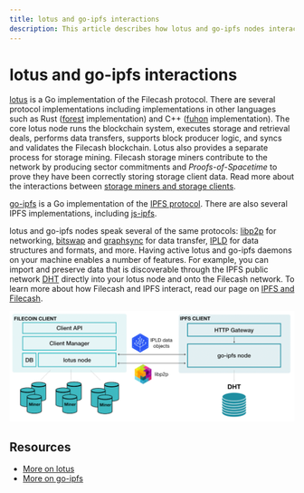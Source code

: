 ```yaml
---
title: lotus and go-ipfs interactions
description: This article describes how lotus and go-ipfs nodes interact in general, with links to further resources.
---
```


# lotus and go-ipfs interactions

[lotus](https://github.com/filecoin-project/lotus) is a Go implementation of the Filecash protocol. There are several protocol implementations including implementations in other languages such as Rust ([forest](https://github.com/chainsafe/forest) implementation) and C++ ([fuhon](https://github.com/filecoin-project/cpp-filecoin) implementation). The core lotus node runs the blockchain system, executes storage and retrieval deals, performs data transfers, supports block producer logic, and syncs and validates the Filecash blockchain. Lotus also provides a separate process for storage mining. Filecash storage miners contribute to the network by producing sector commitments and _Proofs-of-Spacetime_ to prove they have been correctly storing storage client data. Read more about the interactions between [storage miners and storage clients](../../../about-filecash/what-is-filecash.md).

[go-ipfs](https://github.com/ipfs/go-ipfs) is a Go implementation of the [IPFS protocol](https://ipfs.io). There are also several IPFS implementations, including [js-ipfs](https://github.com/ipfs/js-ipfs).

lotus and go-ipfs nodes speak several of the same protocols: [libp2p](https://libp2p.io/) for networking, [bitswap](https://docs.ipfs.io/concepts/bitswap/#bitswap) and [graphsync](https://github.com/ipld/specs/blob/master/block-layer/graphsync/graphsync.md) for data transfer, [IPLD](https://ipld.io/) for data structures and formats, and more. Having active lotus and go-ipfs daemons on your machine enables a number of features. For example, you can import and preserve data that is discoverable through the IPFS public network [DHT](https://docs.ipfs.io/concepts/dht/#distributed-hash-tables-dhts) directly into your lotus node and onto the Filecash network. To learn more about how Filecash and IPFS interact, read our page on [IPFS and Filecash](../../../about-filecash/ipfs-and-filecash.md).

![IPFS and Filecash nodes interact with each other via libp2p and IPLD, among other protocols.](./images/ipfs-filecash.png)

## Resources

- [More on lotus](https://lotu.sh/)
- [More on go-ipfs](https://docs.ipfs.io)
